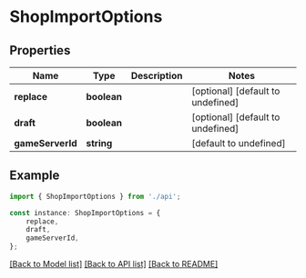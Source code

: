 # ShopImportOptions


## Properties

Name | Type | Description | Notes
------------ | ------------- | ------------- | -------------
**replace** | **boolean** |  | [optional] [default to undefined]
**draft** | **boolean** |  | [optional] [default to undefined]
**gameServerId** | **string** |  | [default to undefined]

## Example

```typescript
import { ShopImportOptions } from './api';

const instance: ShopImportOptions = {
    replace,
    draft,
    gameServerId,
};
```

[[Back to Model list]](../README.md#documentation-for-models) [[Back to API list]](../README.md#documentation-for-api-endpoints) [[Back to README]](../README.md)
